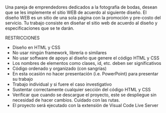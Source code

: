 Una pareja de emprendedores dedicados a la fotografía de bodas, desean que se les implemente el sitio WEB de acuerdo al siguiente diseño.
El diseño WEB es un sitio de una sola página con la promoción y pre-costo del servicio. 
Tu trabajo consiste en diseñar el sitio web de acuerdo al diseño y especificaciones que se te darán.

RESTRICCIONES
- Diseño en HTML y CSS
- No usar ningún framework, librería o similares
- No usar software de apoyo al diseño que genere el código HTML y CSS
- Los nombres de elementos como clases, id, etc. deben ser significativos
- Código ordenado y organizado (con sangrías)
- En esta ocasión no hacer presentación (i.e. PowerPoint) para presentar su trabajo
- Trabajo individual y si fuere el caso investigativo
- Sustentar correctamente cualquier sección del código HTML y CSS
- Verificar que cuando se descargue el proyecto, este se despliegue sin necesidad de hacer cambios.
Cuidado con las rutas.
- El proyecto será ejecutado con la extensión de Visual Code Live Server